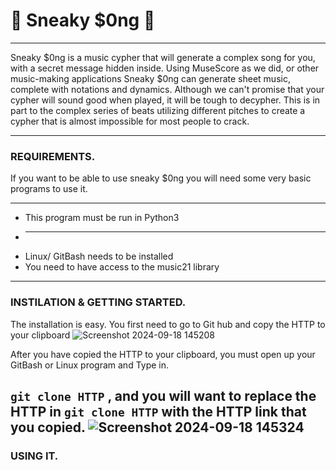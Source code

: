 # 🎵 Sneaky $0ng 🎵
___
Sneaky $0ng is a music cypher that will generate a complex song for you, with a secret message hidden inside. Using MuseScore as we did, or other music-making applications Sneaky $0ng can generate sheet music, complete with notations and dynamics. 
Although we can't promise that your cypher will sound good when played, it will be tough to decypher. This is in part to the complex series of beats utilizing different pitches to create a cypher that is almost impossible for most people to crack. 
___
### REQUIREMENTS.         
If you want to be able to use sneaky $0ng you will need some very basic programs to use it. 
___
-  This program must be run in Python3
-  _____________________________________
-  Linux/ GitBash needs to be installed
-  You need to have access to the music21 library
___
### INSTILATION & GETTING STARTED.
The installation is easy. You first need to go to Git hub and copy the HTTP to your clipboard
![Screenshot 2024-09-18 145208](https://github.com/user-attachments/assets/ff9936c8-7add-40c5-9343-f2e9e6407c21)

After you have copied the HTTP to your clipboard, you must open up your GitBash or Linux program and Type in.

`git clone HTTP`
, and you will want to replace the HTTP in `git clone HTTP` with the HTTP link that you copied.
![Screenshot 2024-09-18 145324](https://github.com/user-attachments/assets/7a45f7c6-d41a-4983-8536-b03010999b23)
---
### USING IT. 
